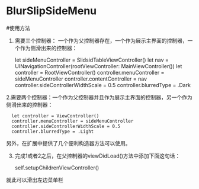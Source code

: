 # BlurSlipSideMenu

#使用方法
  1. 需要三个控制器： 一个作为父控制器存在，一个作为展示主界面的控制器，一个作为侧滑出来的控制器：
  
        let sideMenuController = SlidsidTableViewController()
        let nav = UINavigationController(rootViewController: MainViewController())
        let controller = RootViewController()
        controller.menuController = sideMenuController
        controller.contentController = nav
        controller.sideControllerWidthScale = 0.5
        controller.blurredType = .Dark
  
  2.需要两个控制器：一个作为父控制器并且作为展示主界面的控制器，另一个作为侧滑出来的控制器：
  
      let controller = ViewController()
      controller.menuController = sideMenuController
      controller.sideControllerWidthScale = 0.5
      controller.blurredType = .Light
        
  另外，在扩展中提供了几个便利构造器方法可以使用。
  
  3. 完成1或者2之后，在父控制器的viewDidLoad()方法中添加下面这句话：
  
        self.setupChildrenViewController()
        
  就此可以滑出左边菜单栏
  
